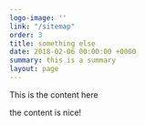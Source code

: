 ```yaml
---
logo-image: ''
link: "/sitemap"
order: 3
title: something else
date: 2018-02-06 00:00:00 +0000
summary: this is a summary
layout: page
---
```

This is the content here

the content is nice!